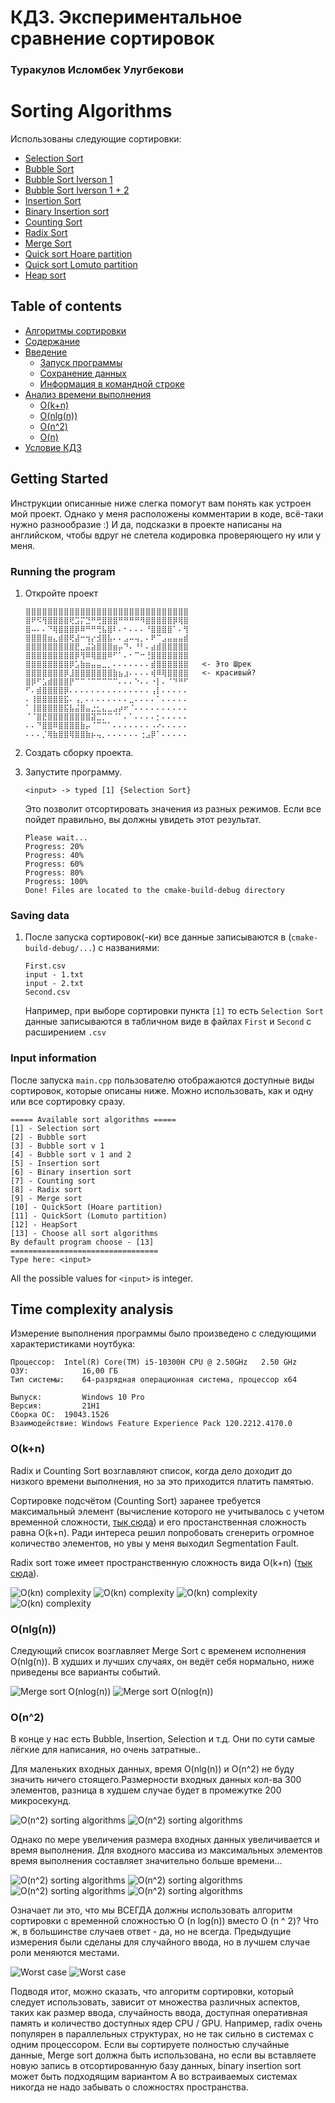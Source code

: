 # КДЗ. Экспериментальное сравнение сортировок

### Туракулов Исломбек Улугбекови

# Sorting Algorithms

Использованы следующие сортировки:

- [Selection Sort](./Sort-Algorithms/SelectionSort.cpp)
- [Bubble Sort](./Sort-Algorithms/BubbleSort.cpp)
- [Bubble Sort Iverson 1](./Sort-Algorithms/BubbleSort.cpp)
- [Bubble Sort Iverson 1 + 2](./Sort-Algorithms/BubbleSort.cpp)
- [Insertion Sort](./Sort-Algorithms/InsertionSort.cpp)
- [Binary Insertion sort](./Sort-Algorithms/InsertionSort.cpp)
- [Counting Sort](./Sort-Algorithms/CountingSort.cpp)
- [Radix Sort](./Sort-Algorithms/CountingSort.cpp)
- [Merge Sort](./Sort-Algorithms/MergeSort.cpp)
- [Quick sort Hoare partition](./Sort-Algorithms/QuickSort.cpp)
- [Quick sort Lomuto partition](./Sort-Algorithms/QuickSort.cpp)
- [Heap sort](./Sort-Algorithms/HeapSort.cpp)

## Table of contents

<!--ts-->

* [Алгоритмы сортировки](#sorting-algorithms)
* [Содержание](#table-of-contents)
* [Введение](#getting-started)
    * [Запуск программы](#running-the-program)
    * [Сохранение данных](#saving-data)
    * [Информация в командной строке](#input-information)
* [Анализ времени выполнения](#time-complexity-analysis)
    * [O(k+n)](#okn)
    * [O(nlg(n))](#onlgn)
    * [O(n^2)](#on2)
    * [O(n)](#on2)
* [Условие КДЗ](./Условие/КДЗ.pdf)

<!--te-->

## Getting Started

Инструкции описанные ниже слегка помогут вам понять как устроен мой проект. Однако у меня расположены комментарии в
коде, всё-таки нужно разнообразие :)
И да, подсказки в проекте написаны на английском, чтобы вдруг не слетела кодировка проверяющего ну или у меня.

### Running the program

1. Откройте проект

    ```
    ⣿⣿⣿⣿⣿⣿⣿⣿⣿⣿⣿⣿⣿⣿⣿⣿⣿⣿⣿⣿⣿⣿⣿⣿⣿⣿⣿⣿⣿⣿
    ⣿⠟⠫⢻⣿⣿⣿⣿⢟⣩⡍⣙⠛⢛⣿⣿⣿⠛⠛⠛⠛⠻⣿⣿⣿⣿⣿⡿⢿⣿
    ⣿⠤⠄⠄⠙⢿⣿⣿⣿⡿⠿⠛⠛⢛⣧⣿⠇⠄⠂⠄⠄⠄⠘⣿⣿⣿⣿⠁⠄⢻
    ⣿⣿⣿⣿⣶⣄⣾⣿⢟⣼⠒⢲⡔⣺⣿⣧⠄⠄⣠⠤⢤⡀⠄⠟⠉⣠⣤⣤⣤⣾
    ⣿⣿⣿⣿⣿⣿⣿⣿⣿⣟⣀⣬⣵⣿⣿⣿⣶⡤⠙⠄⠘⠃⠄⣴⣾⣿⣿⣿⣿⣿
    ⣿⣿⣿⣿⣿⣿⣿⣿⣿⡿⢻⠿⢿⣿⣿⠿⠋⠁⠄⠂⠉⠒⢘⣿⣿⣿⣿⣿⣿⣿
    ⣿⣿⣿⣿⣿⣿⣿⣿⡿⣡⣷⣶⣤⣤⣀⡀⠄⠄⠄⠄⠄⠄⠄⣾⣿⣿⣿⣿⣿⣿   <- Это Шрек
    ⣿⣿⣿⣿⣿⣿⣿⡿⣸⣿⣿⣿⣿⣿⣿⣿⣷⣦⣰⠄⠄⠄⠄⢾⠿⢿⣿⣿⣿⣿   <- красивый?
    ⣿⡿⠋⣡⣾⣿⣿⣿⡟⠉⠉⠈⠉⠉⠉⠉⠉⠄⠄⠄⠑⠄⠄⠐⡇⠄⠈⠙⠛⠋
    ⠋⠄⣾⣿⣿⣿⣿⡿⠄⠄⠄⠄⠄⠄⠄⠄⠄⠄⠄⠄⠄⠄⠄⢠⡇⠄⠄⠄⠄⠄
    ⠄⢸⣿⣿⣿⣿⣿⣯⠄⢠⡀⠄⠄⠄⠄⠄⠄⠄⠄⣀⠄⠄⠄⠄⠁⠄⠄⠄⠄⠄
    ⠁⢸⣿⣿⣿⣿⣿⣯⣧⣬⣿⣤⣐⣂⣄⣀⣠⡴⠖⠈⠄⠄⠄⠄⠄⠄⠄⠄⠄⠄
    ⠈⠈⣿⣟⣿⣿⣿⣿⣿⣿⣿⣿⣽⣉⡉⠉⠈⠁⠄⠁⠄⠄⠄⠄⡂⠄⠄⠄⠄⠄
    ⠄⠄⠙⣿⣿⠿⣿⣿⣿⣿⣷⡤⠈⠉⠉⠁⠄⠄⠄⠄⠄⠄⠄⠠⠔⠄⠄⠄⠄⠄
    ⠄⠄⠄⡈⢿⣷⣿⣿⢿⣿⣿⣷⡦⢤⡀⠄⠄⠄⠄⠄⠄⢐⣠⡿⠁⠄⠄⠄⠄⠄
    ```

2. Создать сборку проекта.

3. Запустите программу.

    ```
    <input> -> typed [1] {Selection Sort}
    ```

   Это позволит отсортировать значения из разных режимов. Если все пойдет правильно, вы должны увидеть этот результат.

    ```
    Please wait...
    Progress: 20%
    Progress: 40%
    Progress: 60%
    Progress: 80%
    Progress: 100%
    Done! Files are located to the cmake-build-debug directory
    ```

### Saving data

1. После запуска сортировок(-ки) все данные записываются в  (`cmake-build-debug/...`) с названиями:

    ```
    First.csv
    input - 1.txt
    input - 2.txt
    Second.csv
    ```

   Например, при выборе сортировки пункта `[1]` то есть `Selection Sort` данные записываются в табличном виде в
   файлах `First` и `Second` с расширением `.csv`

### Input information

После запуска `main.cpp` пользователю отображаются доступные виды сортировок, которые описаны ниже. Можно использовать,
как и одну или все сортировку сразу.

```
===== Available sort algorithms =====
[1] - Selection sort
[2] - Bubble sort
[3] - Bubble sort v 1
[4] - Bubble sort v 1 and 2
[5] - Insertion sort
[6] - Binary insertion sort
[7] - Counting sort
[8] - Radix sort
[9] - Merge sort
[10] - QuickSort (Hoare partition)
[11] - QuickSort (Lomuto partition)
[12] - HeapSort
[13] - Choose all sort algorithms
By default program choose - [13]
=================================
Type here: <input>
```

All the possible values for `<input>` is integer.

## Time complexity analysis

Измерение выполнения программы было произведено с следующими характеристиками ноутбука:

```
Процессор:	Intel(R) Core(TM) i5-10300H CPU @ 2.50GHz   2.50 GHz
ОЗУ:	        16,00 ГБ
Тип системы:	64-разрядная операционная система, процессор x64
```

```
Выпуск:	        Windows 10 Pro
Версия:	        21H1
Сборка ОС:	19043.1526
Взаимодействие:	Windows Feature Experience Pack 120.2212.4170.0
```

### O(k+n)

Radix и Counting Sort возглавляют список, когда дело доходит до низкого времени выполнения, но за это приходится платить
памятью.

Сортировке подсчётом (Counting Sort) заранее требуется максимальный элемент
(вычисление которого не учитывалось с учетом временной сложности,
[тык сюда](./Sort-Algorithms/CountingSort.cpp#L16)) и его простанственная сложность равна O(k+n). Ради интереса решил
попробовать сгенерить огромное количество элементов, но увы у меня выходил Segmentation Fault.

Radix sort тоже имеет пространственную сложность вида O(k+n) ([тык сюда](Sort-Algorithms/CountingSort.cpp#L34)).

<img src="./graphs/O(nk)/CountingSort.png" alt="O(kn) complexity">
<img src="./graphs/O(nk)/CountingSort%20-%201.png" alt="O(kn) complexity">
<img src="./graphs/O(nk)/RadixSort.png" alt="O(kn) complexity">
<img src="./graphs/O(nk)/RadixSort%20-%201.png" alt="O(kn) complexity">

### O(nlg(n))

Следующий список возглавляет Merge Sort с временем исполнения O(nlg(n)). В худших и лучших случаях, он ведёт себя
нормально, ниже приведены все варианты событий.

<img src="./graphs/O(nlog(n))/MergeSort_2.png" alt="Merge sort O(nlog(n))">
<img src="./graphs/O(nlog(n))/MergeSort_1.png" alt="Merge sort O(nlog(n))">

### O(n^2)

В конце у нас есть Bubble, Insertion, Selection и т.д. Они по сути самые лёгкие для написания, но очень затратные..

Для маленьких входных данных, время O(nlg(n)) и O(n^2) не буду значить ничего стоящего.Размерности входных данных кол-ва
300 элементов, разница в худшем случае будет в промежутке 200 микросекунд.

<img src="./graphs/O(n%5E2)/First/first.png" alt="O(n^2) sorting algorithms">
<img src="./graphs/O(n%5E2)/Second/first.png" alt="O(n^2) sorting algorithms">

Однако по мере увеличения размера входных данных увеличивается и время выполнения. Для входного массива из максимальных
элементов время выполнения составляет значительно больше времени...

<img src="./graphs/O(n%5E2)/First/second.png" alt="O(n^2) sorting algorithms">
<img src="./graphs/O(n%5E2)/First/third.png" alt="O(n^2) sorting algorithms">
<img src="./graphs/O(n%5E2)/Second/second.png" alt="O(n^2) sorting algorithms">
<img src="./graphs/O(n%5E2)/Second/third.png" alt="O(n^2) sorting algorithms">

Означает ли это, что мы ВСЕГДА должны использовать алгоритм сортировки с временной сложностью O (n log(n)) вместо O (n ^
2)? Что ж, в большинстве случаев ответ - да, но не всегда. Предыдущие измерения были сделаны для случайного ввода, но в
лучшем случае роли меняются местами.


<img src="./graphs/O(n%5E2)/First/fourth.png" alt="Worst case">
<img src="./graphs/O(n%5E2)/Second/fourth.png" alt="Worst case">

Подводя итог, можно сказать, что алгоритм сортировки, который следует использовать, зависит от множества различных
аспектов, таких как размер ввода, случайность ввода, доступная оперативная память и количество доступных ядер CPU / GPU.
Например, radix очень популярен в параллельных структурах, но не так сильно в системах с одним процессором. Если вы
сортируете полностью случайные данные, Merge sort должна быть использована, но если вы вставляете новую запись в
отсортированную базу данных, binary insertion sort может быть подходящим вариантом
А во встраиваемых системах никогда не надо забывать о сложностях пространства.
